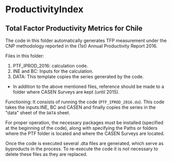 # ProductivityIndex

## Total Factor Productivity Metrics for Chile

The code in this folder automatically generates TFP measurement under the CNP methodology reported in the (1st) Annual Productivity Report 2016.

Files in this folder:
1. PTF_IPROD_2016: calculation code.
2. INE and BC: Inputs for the calculation.
3. DATA: This template copies the series generated by the code.

* In addition to the above mentioned files, reference should be made to a folder where CASEN Surveys are kept (until 2015).

Functioning:
It consists of running the code (`PTF_IPROD_2016.do`). This code takes the inputs:INE, BC and CASEN and finally copies the series in the "data" sheet of the `DATA` sheet.

For proper operation, the necessary packages must be installed (specified at the beginning of the code), along with specifying the Paths or folders where the PTF folder is located and where the CASEN Surveys are located.

Once the code is executed several .dta files are generated, which serve as byproducts in the process.
To re-execute the code it is not necessary to delete these files as they are replaced.
